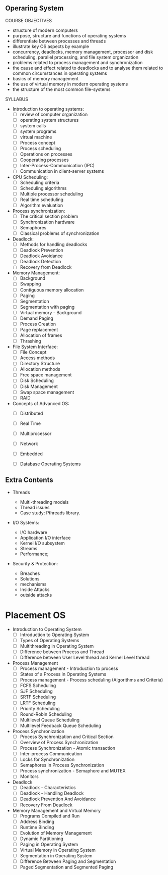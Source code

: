 
## Operaring System
 
COURSE OBJECTIVES
- structure of modern computers
- purpose, structure and functions of operating systems
- differentiate between processes and threads
- illustrate key OS aspects by example
- concurrency, deadlocks, memory management, processor and disk scheduling, parallel processing, and file system organization
- problems related to process management and synchronization
- the cause and effect related to deadlocks and to analyse them related to common circumstances in operating systems
- basics of memory management
- the use of virtual memory in modern operating systems
- the structure of the most common file-systems

SYLLABUS
- Introduction to operating systems: 
  - [ ] review of computer organization 
  - [ ] operating system structures 
  - [ ] system calls 
  - [ ] system programs 
  - [ ] virtual machine
  - [ ] Process concept 
  - [ ] Process scheduling 
  - [ ] Operations on processes 
  - [ ] Cooperating processes 
  - [ ] Inter-Process-Communication (IPC) 
  - [ ] Communication in client-server systems

- CPU Scheduling: 
  - [ ] Scheduling criteria 
  - [ ] Scheduling algorithms 
  - [ ] Multiple processor scheduling 
  - [ ] Real time scheduling 
  - [ ] Algorithm evaluation

- Process synchronization: 
  - [ ] The critical section problem 
  - [ ] Synchronization hardware 
  - [ ] Semaphores 
  - [ ] Classical problems of synchronization

- Deadlock: 
  - [ ] Methods for handling deadlocks 
  - [ ] Deadlock Prevention 
  - [ ] Deadlock Avoidance 
  - [ ] Deadlock Detection
  - [ ] Recovery from Deadlock

- Memory Management: 
  - [ ] Background 
  - [ ] Swapping 
  - [ ] Contiguous memory allocation 
  - [ ] Paging
  - [ ] Segmentation 
  - [ ] Segmentation with paging 
  - [ ] Virtual memory - Background 
  - [ ] Demand Paging 
  - [ ] Process Creation 
  - [ ] Page replacement 
  - [ ] Allocation of frames 
  - [ ] Thrashing

- File System Interface: 
  - [ ] File Concept 
  - [ ] Access methods 
  - [ ] Directory Structure 
  - [ ] Allocation methods 
  - [ ] Free space management 
  - [ ] Disk Scheduling 
  - [ ] Disk Management 
  - [ ] Swap space management 
  - [ ] RAID

- Concepts of Advanced OS: 
  - [ ] Distributed 
  - [ ] Real Time 
  - [ ] Multiprocessor 
  - [ ] Network 
  - [ ] Embedded 
  - [ ] Database Operating Systems


## Extra Contents
  
- Threads
  - Multi-threading models
  - Thread issues
  - Case study: Pthreads library. 

- I/O Systems: 
  - I/O hardware
  - Application I/O interface
  - Kernel I/O subsystem
  - Streams
  - Performance; 
  
- Security & Protection: 
  - Breaches
  - Solutions
  - mechanisms
  - Inside Attacks
  - outside attacks 


# Placement OS

- Introduction to Operating System    
    -  [ ] Introduction to Operating System 
    -  [ ] Types of Operating Systems 
    -  [ ] Multithreading in Operating System 
    -  [ ] Difference between Process and Thread 
    -  [ ] Difference between User Level thread and Kernel Level thread 
- Process Management    
    -  [ ] Process management - Introduction to process 
    -  [ ] States of a Process in Operating Systems 
    -  [ ] Process management - Process scheduling (Algorithms and Criteria) 
    -  [ ] FCFS Scheduling 
    -  [ ] SJF Scheduling 
    -  [ ] SRTF Scheduling 
    -  [ ] LRTF Scheduling 
    -  [ ] Priority Scheduling 
    -  [ ] Round-Robin Scheduling 
    -  [ ] Multilevel Queue Scheduling 
    -  [ ] Multilevel Feedback Queue Scheduling 
- Process Synchronization  
    -  [ ] Process Synchronization and Critical Section 
    -  [ ] Overview of Process Synchronization 
    -  [ ] Process Synchronization - Atomic transaction 
    -  [ ] Inter-process Communication 
    -  [ ] Locks for Synchronization 
    -  [ ] Semaphores in Process Synchronization 
    -  [ ] Process synchronization - Semaphore and MUTEX 
    -  [ ] Monitors 
- Deadlock    
    -  [ ] Deadlock - Characteristics 
    -  [ ] Deadlock - Handling Deadlock 
    -  [ ] Deadlock Prevention And Avoidance 
    -  [ ] Recovery From Deadlock 
- Memory Management and Virtual Memory
    -  [ ] Programs Compiled and Run 
    -  [ ] Address Binding 
    -  [ ] Runtime Binding 
    -  [ ] Evolution of Memory Management 
    -  [ ] Dynamic Partitioning 
    -  [ ] Paging in Operating System 
    -  [ ] Virtual Memory in Operating System 
    -  [ ] Segmentation in Operating System 
    -  [ ] Difference Between Paging and Segmentation 
    -  [ ] Paged Segmentation and Segmented Paging 
